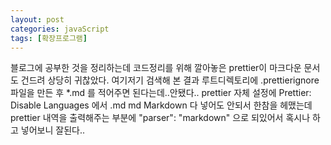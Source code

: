 ```yaml
---
layout: post
categories: javaScript
tags: [확장프로그램]
---
```


블로그에 공부한 것을 정리하는데 코드정리를 위해 깔아놓은 prettier이 마크다운 문서도 건드려 상당히 귀찮았다.
여기저기 검색해 본 결과 루트디렉토리에 .prettierignore 파일을 만든 후 *.md 를 적어주면 된다는데..안됐다..
prettier 자체 설정에 Prettier: Disable Languages 에서 .md md Markdown 다 넣어도 안되서 한참을 헤맸는데 prettier 내역을 출력해주는 부분에 "parser": "markdown" 으로 되있어서 혹시나 하고 넣어보니 잘된다..